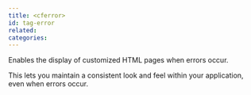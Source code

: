 ```yaml
---
title: <cferror>
id: tag-error
related:
categories:
---
```


Enables the display of customized HTML pages when errors occur. 

This lets you maintain a consistent look and feel within your application, even when errors occur.
